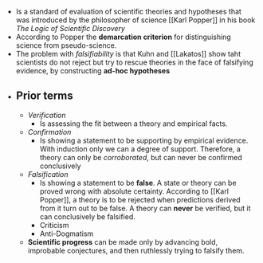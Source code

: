   * Is a standard of evaluation of scientific theories and hypotheses that was introduced by the philosopher of science [[Karl Popper]] in his book *The Logic of Scientific Discovery*
  * According to Popper the **demarcation criterion** for distinguishing science from pseudo-science.
  * The problem with *falsifiability* is that Kuhn and [[Lakatos]] show taht scientists do not reject but try to rescue theories in the face of falsifying evidence, by constructing **ad-hoc hypotheses**
  * ## Prior terms
    * *Verification*
      * Is assessing the fit between a theory and empirical facts.
    * *Confirmation*
      * Is showing a statement to be supporting by empirical evidence. With induction only we can a degree of support. Therefore, a theory can only be *corroborated*, but can never be confirmed conclusively
    * *Falsification*
      * Is showing a statement to be **false**. A state or theory can be proved wrong with absolute certainty. According to [[Karl Popper]], a theory is to be rejected when predictions derived from it turn out to be false. A theory can **never** be verified, but it can conclusively be falsified.
      * Criticism
      * Anti-Dogmatism
    * **Scientific progress** can be made only by advancing bold, improbable conjectures, and then ruthlessly trying to falsify them.
